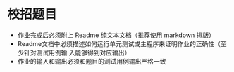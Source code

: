 校招题目
=========
* 作业完成后必须附上 Readme 纯文本文档（推荐使用 markdown 排版）
* Readme文档中必须描述如何运行单元测试或主程序来证明作业的正确性（至少针对测试用例输
入能够得到对应输出）
* 作业的输入和输出必须和题目的测试用例输出严格一致
